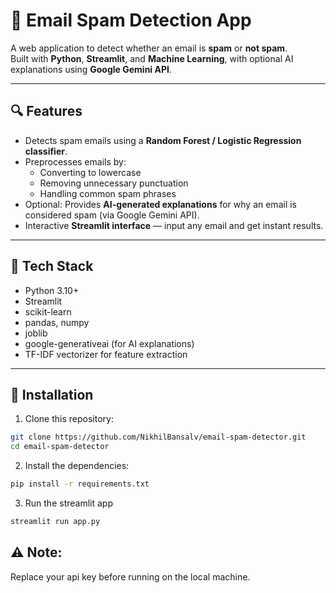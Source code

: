 # 📧 Email Spam Detection App

A web application to detect whether an email is **spam** or **not spam**.  
Built with **Python**, **Streamlit**, and **Machine Learning**, with optional AI explanations using **Google Gemini API**.

---

## 🔍 Features

- Detects spam emails using a **Random Forest / Logistic Regression classifier**.
- Preprocesses emails by:
  - Converting to lowercase
  - Removing unnecessary punctuation
  - Handling common spam phrases
- Optional: Provides **AI-generated explanations** for why an email is considered spam (via Google Gemini API).
- Interactive **Streamlit interface** — input any email and get instant results.

---

## 🧰 Tech Stack

- Python 3.10+
- Streamlit
- scikit-learn
- pandas, numpy
- joblib
- google-generativeai (for AI explanations)
- TF-IDF vectorizer for feature extraction

---

## 🚀 Installation

1. Clone this repository:

```bash
git clone https://github.com/NikhilBansalv/email-spam-detector.git
cd email-spam-detector
```

2. Install the dependencies:

```bash
pip install -r requirements.txt
```

3. Run the streamlit app

```bash
streamlit run app.py
```

## ⚠️ Note:

Replace your api key before running on the local machine.
